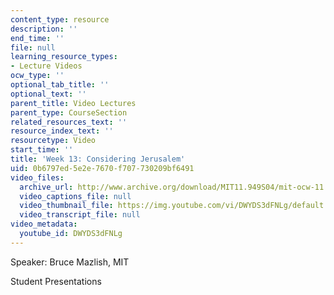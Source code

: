 ```yaml
---
content_type: resource
description: ''
end_time: ''
file: null
learning_resource_types:
- Lecture Videos
ocw_type: ''
optional_tab_title: ''
optional_text: ''
parent_title: Video Lectures
parent_type: CourseSection
related_resources_text: ''
resource_index_text: ''
resourcetype: Video
start_time: ''
title: 'Week 13: Considering Jerusalem'
uid: 0b6797ed-5e2e-7670-f707-730209bf6491
video_files:
  archive_url: http://www.archive.org/download/MIT11.949S04/mit-ocw-11.949-26apr2004-220k.mp4
  video_captions_file: null
  video_thumbnail_file: https://img.youtube.com/vi/DWYDS3dFNLg/default.jpg
  video_transcript_file: null
video_metadata:
  youtube_id: DWYDS3dFNLg
---
```


Speaker: Bruce Mazlish, MIT

Student Presentations



